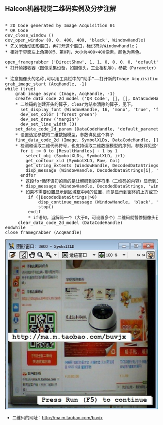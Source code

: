 ## Halcon机器视觉二维码实例及分步注解

<pre name="code" class="halcon">

* 2D Code generated by Image Acquisition 01
* QR Code
dev_close_window ()
dev_open_window (0, 0, 400, 400, 'black', WindowHandle)
* 先关闭活动图形窗口，再打开这个窗口，标识符为WindowHandle；
* 相对于界面左上角第0行、第0列，大小为400×400像素，颜色为黑色。

open_framegrabber ('DirectShow', 1, 1, 0, 0, 0, 0, 'default', 8, 'rgb', -1, 'false', 'default', 'Gsou USB2.0 Camera', 0, -1, AcqHandle)
* 打开帧接收器（图像采集设备，如摄像头，工业相机等），参数（Parameter）详见这个算子

* 注意摄像头的名称,可以用工具栏中的“助手”——打开新的Image Acquisition获取摄像头及插入代码
grab_image_start (AcqHandle, -1)
while (true)
    grab_image_async (Image, AcqHandle, -1)
    create_data_code_2d_model ('QR Code', [], [], DataCodeHandle)
    * 二维码的创建开头的算子，clear为结束清除的算子，见下。
      set_display_font (WindowHandle, 16, 'mono', 'true', 'false')
      dev_set_color ('forest green')
      dev_set_draw ('margin')
      dev_set_line_width (3)
    set_data_code_2d_param (DataCodeHandle, 'default_parameters', 'enhanced_recognition')
    * 设置选定参数的二维数据模型，参数详见这个算子
    find_data_code_2d (Image, SymbolXLDs, DataCodeHandle, [], [], ResultHandles, DecodedDataStrings)
    * 检测和读取二维代码符号，也支持读取二维数据模型的序列，参数详见这个算子
      for i := 0 to |ResultHandles| - 1 by 1
        select_obj (SymbolXLDs, SymbolXLD, i+1)
        get_contour_xld (SymbolXLD, Row, Col)
        get_string_extents (WindowHandle, DecodedDataStrings[i], Ascent, Descent, TxtWidth, TxtHeight)
        disp_message (WindowHandle, DecodedDataStrings[i], 'image', max(Row-50), max([min(Col+30)-TxtWidth/2,1]), 'black', 'true')
      endfor
      * 这段for循环语句的目的是让解码到的字符串（二维码的内容）显示到二维码深绿色（forest green上面定义）的解码区域框的行列位置。
      * disp_message (WindowHandle, DecodedDataStrings, 'window', 12, 12, 'black', 'true')
      * 如果不需要设置显示到区域框中间的位置，而是显示到窗体的上方或其他位置，那么不需要上面那段for语句，只需这段信息显示的语句即可显示到窗体相应位置。
         if (|DecodedDataStrings|&gt;0)  
             disp_continue_message (WindowHandle, 'black', 'true')  
             stop()
         endif
         * if语句，当解码一个（大于0，可设置多个）二维码就暂停摄像头获取图像，直至按F5.
     clear_data_code_2d_model (DataCodeHandle)
endwhile
close_framegrabber (AcqHandle)
</pre>

![jpg](2D.jpg)

* 二维码的网址：http://ma.m.taobao.com/buvjx
